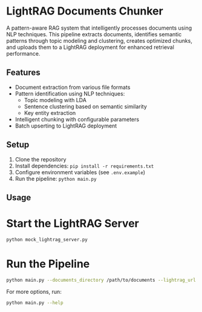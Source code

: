 # LightRAG Documents Chunker

A pattern-aware RAG system that intelligently processes documents using NLP techniques. This pipeline extracts documents, identifies semantic patterns through topic modeling and clustering, creates optimized chunks, and uploads them to a LightRAG deployment for enhanced retrieval performance.

## Features

- Document extraction from various file formats
- Pattern identification using NLP techniques:
  - Topic modeling with LDA
  - Sentence clustering based on semantic similarity
  - Key entity extraction
- Intelligent chunking with configurable parameters
- Batch upserting to LightRAG deployment

## Setup

1. Clone the repository
2. Install dependencies: `pip install -r requirements.txt`
3. Configure environment variables (see `.env.example`)
4. Run the pipeline: `python main.py`

## Usage

# Start the LightRAG Server
```bash
python mock_lightrag_server.py
```

# Run the Pipeline
```bash
python main.py --documents_directory /path/to/documents --lightrag_url http://localhost:8000
```

For more options, run:
```bash
python main.py --help
```
